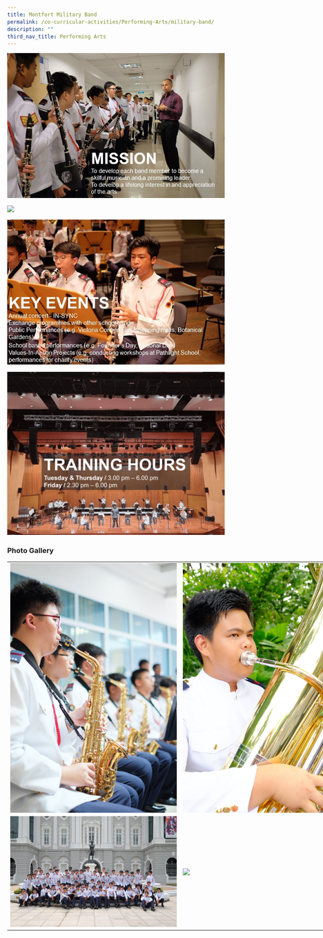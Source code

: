 ```yaml
---
title: Montfort Military Band
permalink: /co-curricular-activities/Performing-Arts/military-band/
description: ""
third_nav_title: Performing Arts
---
```

![](/images/mb1.jpeg)

![](/images/mb2.png)

![](/images/mb4.jpeg)

![](/images/Band.png)




### Photo Gallery

<table style="undefined;table-layout: fixed; width: 800px">
<colgroup>
<col style="width: 400px">
<col style="width: 400px">
</colgroup>
<tbody>
  <tr>
    <td><img src="/images/mb5.jpeg"></td>
    <td><img src="/images/mb6.jpeg"></td>
  </tr>
  <tr>
    <td><img src="/images/mb7-min.jpeg"></td>
    <td><img src="/images/mb8.jpeg"></td>
  </tr>
</tbody>
</table>